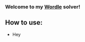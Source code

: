 ### Welcome to my [Wordle](https://www.nytimes.com/games/wordle/index.html) solver!

## How to use:

- Hey
